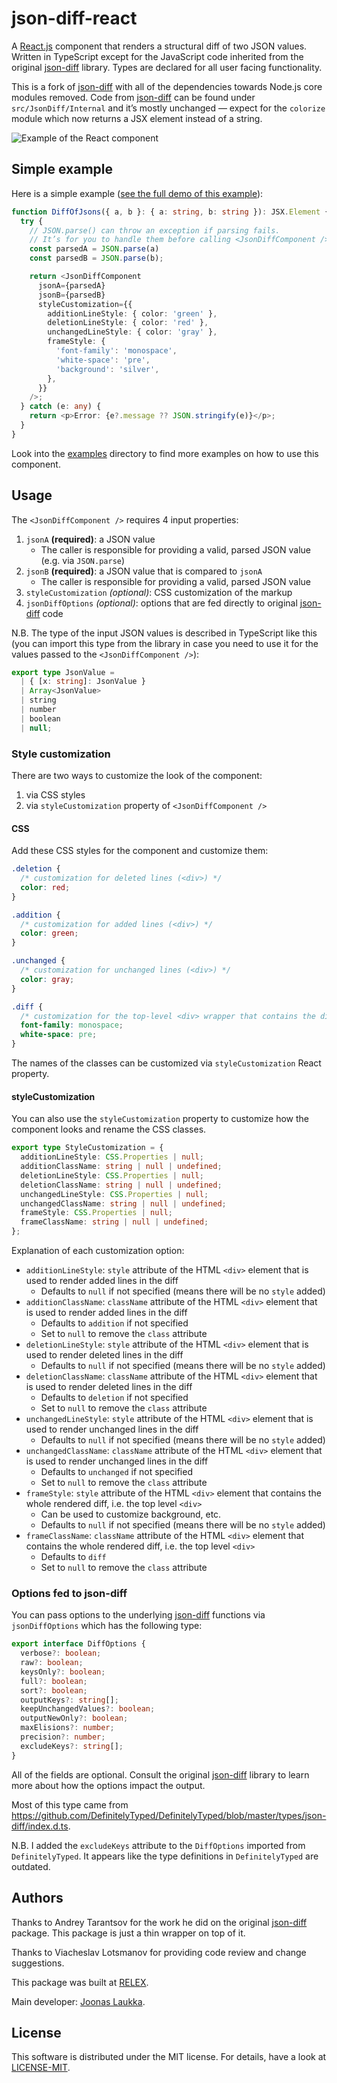 # json-diff-react

A [React.js] component that renders a structural diff of two JSON values. Written in TypeScript
except for the JavaScript code inherited from the original [json-diff] library.
Types are declared for all user facing functionality.

This is a fork of [json-diff] with all of the dependencies towards Node.js core modules removed.
Code from [json-diff] can be found under `src/JsonDiff/Internal` and it’s mostly unchanged — expect
for the `colorize` module which now returns a JSX element instead of a string.

![Example of the React component](example.png)

## Simple example

Here is a simple example ([see the full demo of this example](examples/example-02.html)):

``` typescript
function DiffOfJsons({ a, b }: { a: string, b: string }): JSX.Element {
  try {
    // JSON.parse() can throw an exception if parsing fails.
    // It’s for you to handle them before calling <JsonDiffComponent />.
    const parsedA = JSON.parse(a)
    const parsedB = JSON.parse(b);

    return <JsonDiffComponent
      jsonA={parsedA}
      jsonB={parsedB}
      styleCustomization={{
        additionLineStyle: { color: 'green' },
        deletionLineStyle: { color: 'red' },
        unchangedLineStyle: { color: 'gray' },
        frameStyle: {
          'font-family': 'monospace',
          'white-space': 'pre',
          'background': 'silver',
        },
      }}
    />;
  } catch (e: any) {
    return <p>Error: {e?.message ?? JSON.stringify(e)}</p>;
  }
}
```

Look into the [examples](examples) directory to find more examples on how to use this component.

## Usage

The `<JsonDiffComponent />` requires 4 input properties:

1. `jsonA` **(required)**: a JSON value
   - The caller is responsible for providing a valid, parsed JSON value (e.g. via `JSON.parse`)
2. `jsonB` **(required)**: a JSON value that is compared to `jsonA`
   - The caller is responsible for providing a valid, parsed JSON value
3. `styleCustomization` *(optional)*: CSS customization of the markup
4. `jsonDiffOptions` *(optional)*: options that are fed directly to original [json-diff] code

N.B. The type of the input JSON values is described in TypeScript like this (you can import this
type from the library in case you need to use it for the values passed to the
`<JsonDiffComponent />`):

``` typescript
export type JsonValue =
  | { [x: string]: JsonValue }
  | Array<JsonValue>
  | string
  | number
  | boolean
  | null;
```

### Style customization

There are two ways to customize the look of the component:

1. via CSS styles
2. via `styleCustomization` property of `<JsonDiffComponent />`

#### CSS

Add these CSS styles for the component and customize them:

``` css
.deletion {
  /* customization for deleted lines (<div>) */
  color: red;
}

.addition {
  /* customization for added lines (<div>) */
  color: green;
}

.unchanged {
  /* customization for unchanged lines (<div>) */
  color: gray;
}

.diff {
  /* customization for the top-level <div> wrapper that contains the diff */
  font-family: monospace;
  white-space: pre;
}
```

The names of the classes can be customized via `styleCustomization` React property.

#### styleCustomization

You can also use the `styleCustomization` property to customize how the
component looks and rename the CSS classes.

``` typescript
export type StyleCustomization = {
  additionLineStyle: CSS.Properties | null;
  additionClassName: string | null | undefined;
  deletionLineStyle: CSS.Properties | null;
  deletionClassName: string | null | undefined;
  unchangedLineStyle: CSS.Properties | null;
  unchangedClassName: string | null | undefined;
  frameStyle: CSS.Properties | null;
  frameClassName: string | null | undefined;
};
```

Explanation of each customization option:

* `additionLineStyle`: `style` attribute of the HTML `<div>` element that is
  used to render added lines in the diff
  * Defaults to `null` if not specified (means there will be no `style` added)
* `additionClassName`: `className` attribute of the HTML `<div>` element that
  is used to render added lines in the diff
  * Defaults to `addition` if not specified
  * Set to `null` to remove the `class` attribute
* `deletionLineStyle`: `style` attribute of the HTML `<div>` element that is
  used to render deleted lines in the diff
  * Defaults to `null` if not specified (means there will be no `style` added)
* `deletionClassName`: `className` attribute of the HTML `<div>` element that
  is used to render deleted lines in the diff
  * Defaults to `deletion` if not specified
  * Set to `null` to remove the `class` attribute
* `unchangedLineStyle`: `style` attribute of the HTML `<div>` element that is
  used to render unchanged lines in the diff
  * Defaults to `null` if not specified (means there will be no `style` added)
* `unchangedClassName`: `className` attribute of the HTML `<div>` element that
  is used to render unchanged lines in the diff
  * Defaults to `unchanged` if not specified
  * Set to `null` to remove the `class` attribute
* `frameStyle`: `style` attribute of the HTML `<div>` element that contains the
  whole rendered diff, i.e. the top level `<div>`
  * Can be used to customize background, etc.
  * Defaults to `null` if not specified (means there will be no `style` added)
* `frameClassName`: `className` attribute of the HTML `<div>` element that
  contains the whole rendered diff, i.e. the top level `<div>`
  * Defaults to `diff`
  * Set to `null` to remove the `class` attribute


### Options fed to json-diff

You can pass options to the underlying [json-diff] functions via
`jsonDiffOptions` which has the following type:

``` typescript
export interface DiffOptions {
  verbose?: boolean;
  raw?: boolean;
  keysOnly?: boolean;
  full?: boolean;
  sort?: boolean;
  outputKeys?: string[];
  keepUnchangedValues?: boolean;
  outputNewOnly?: boolean;
  maxElisions?: number;
  precision?: number;
  excludeKeys?: string[];
}
```

All of the fields are optional. Consult the original [json-diff] library to
learn more about how the options impact the output.

Most of this type came from
https://github.com/DefinitelyTyped/DefinitelyTyped/blob/master/types/json-diff/index.d.ts.

N.B. I added the `excludeKeys` attribute to the `DiffOptions` imported from
`DefinitelyTyped`. It appears like the type definitions in `DefinitelyTyped`
are outdated.

## Authors

Thanks to Andrey Tarantsov for the work he did on the original [json-diff] package.
This package is just a thin wrapper on top of it.

Thanks to Viacheslav Lotsmanov for providing code review and change suggestions.

This package was built at [RELEX](https://www.relexsolutions.com/).

Main developer: [Joonas Laukka](https://github.com/skyvier).

## License

This software is distributed under the MIT license.
For details, have a look at [LICENSE-MIT](LICENSE-MIT).

[json-diff]: https://github.com/andreyvit/json-diff
[React.js]: https://reactjs.org

